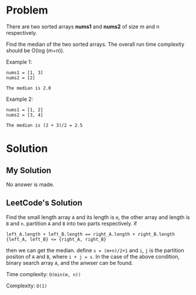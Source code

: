 # Problem
There are two sorted arrays **nums1** and **nums2** of size m and n respectively.

Find the median of the two sorted arrays. The overall run time complexity should be O(log (m+n)).

Example 1:
```
nums1 = [1, 3]
nums2 = [2]

The median is 2.0
```

Example 2:
```
nums1 = [1, 2]
nums2 = [3, 4]

The median is (2 + 3)/2 = 2.5
```

# Solution
## My Solution
No answer is made.

## LeetCode's Solution
Find the small length array `A` and its length is `m`, the other array and length is `B` and `n`. partition `A` and `B` into two parts respectively. if 
```
left_A.length + left_B.length == right_A.length + right_B.length
{left_A, left_B} <= {right_A, right_B}
```
then we can get the median. define `s = (m+n)/2+1` and `i`, `j` is the partition positon of `A` and `B`, where `i + j = s`. In the case of the above condition, binary search array `A`, and the anwser can be found.

Time complexity: `O(min(m, n))`

Complexity: `O(1)`